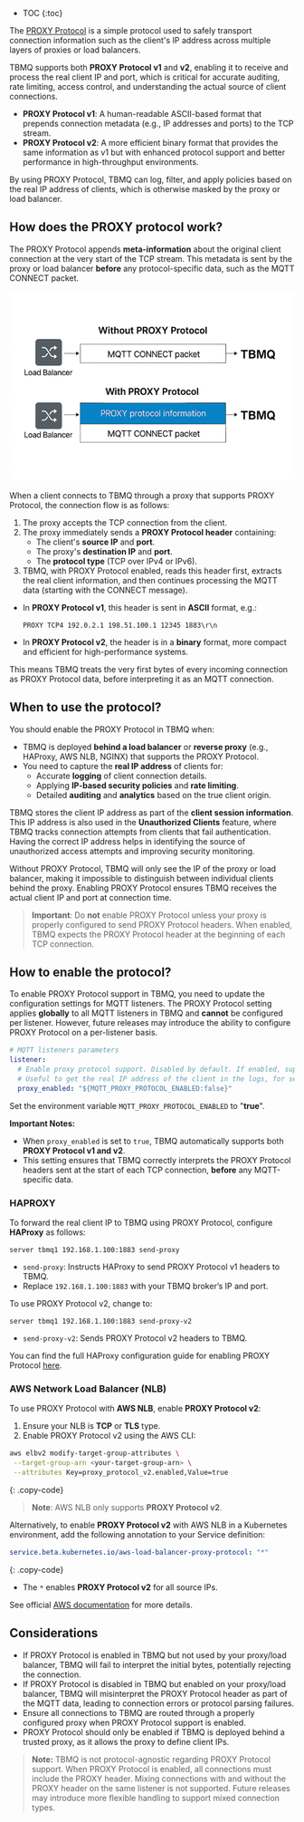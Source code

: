 
* TOC
{:toc}


The [PROXY Protocol](https://www.haproxy.org/download/1.8/doc/proxy-protocol.txt) is a simple protocol used to safely transport connection information such as the client's IP address across multiple layers of proxies or load balancers.

TBMQ supports both **PROXY Protocol v1** and **v2**, enabling it to receive and process the real client IP and port, 
which is critical for accurate auditing, rate limiting, access control, and understanding the actual source of client connections.

- **PROXY Protocol v1**: A human-readable ASCII-based format that prepends connection metadata (e.g., IP addresses and ports) to the TCP stream.
- **PROXY Protocol v2**: A more efficient binary format that provides the same information as v1 but with enhanced protocol support and better performance in high-throughput environments.

By using PROXY Protocol, TBMQ can log, filter, and apply policies based on the real IP address of clients, which is otherwise masked by the proxy or load balancer.

## How does the PROXY protocol work?

The PROXY Protocol appends **meta-information** about the original client connection at the very start of the TCP stream. 
This metadata is sent by the proxy or load balancer **before** any protocol-specific data, such as the MQTT CONNECT packet.

![image](/images/mqtt-broker/other/proxy-protocol.png)

When a client connects to TBMQ through a proxy that supports PROXY Protocol, the connection flow is as follows:

1. The proxy accepts the TCP connection from the client.
2. The proxy immediately sends a **PROXY Protocol header** containing:
    - The client's **source IP** and **port**.
    - The proxy's **destination IP** and **port**.
    - The **protocol type** (TCP over IPv4 or IPv6).
3. TBMQ, with PROXY Protocol enabled, reads this header first, extracts the real client information, and then continues processing the MQTT data (starting with the CONNECT message).

- In **PROXY Protocol v1**, this header is sent in **ASCII** format, e.g.:
  ```
  PROXY TCP4 192.0.2.1 198.51.100.1 12345 1883\r\n
  ```
- In **PROXY Protocol v2**, the header is in a **binary** format, more compact and efficient for high-performance systems.

This means TBMQ treats the very first bytes of every incoming connection as PROXY Protocol data, before interpreting it as an MQTT connection.

## When to use the protocol?

You should enable the PROXY Protocol in TBMQ when:

- TBMQ is deployed **behind a load balancer** or **reverse proxy** (e.g., HAProxy, AWS NLB, NGINX) that supports the PROXY Protocol.
- You need to capture the **real IP address** of clients for:
    - Accurate **logging** of client connection details.
    - Applying **IP-based security policies** and **rate limiting**.
    - Detailed **auditing** and **analytics** based on the true client origin.

TBMQ stores the client IP address as part of the **client session information**. 
This IP address is also used in the **Unauthorized Clients** feature, where TBMQ tracks connection attempts from clients that fail authentication. 
Having the correct IP address helps in identifying the source of unauthorized access attempts and improving security monitoring.

Without PROXY Protocol, TBMQ will only see the IP of the proxy or load balancer, making it impossible to distinguish between individual clients behind the proxy. 
Enabling PROXY Protocol ensures TBMQ receives the actual client IP and port at connection time.

> **Important**: Do **not** enable PROXY Protocol unless your proxy is properly configured to send PROXY Protocol headers. When enabled, TBMQ expects the PROXY Protocol header at the beginning of each TCP connection.

## How to enable the protocol?

To enable PROXY Protocol support in TBMQ, you need to update the configuration settings for MQTT listeners. 
The PROXY Protocol setting applies **globally** to all MQTT listeners in TBMQ and **cannot** be configured per listener.
However, future releases may introduce the ability to configure PROXY Protocol on a per-listener basis.

```yaml
# MQTT listeners parameters
listener:
  # Enable proxy protocol support. Disabled by default. If enabled, supports both v1 and v2.
  # Useful to get the real IP address of the client in the logs, for session details info and unauthorized clients feature
  proxy_enabled: "${MQTT_PROXY_PROTOCOL_ENABLED:false}"
```

Set the environment variable `MQTT_PROXY_PROTOCOL_ENABLED` to "**true**".

**Important Notes:**

- When `proxy_enabled` is set to `true`, TBMQ automatically supports both **PROXY Protocol v1 and v2**.
- This setting ensures that TBMQ correctly interprets the PROXY Protocol headers sent at the start of each TCP connection, **before** any MQTT-specific data.

### HAPROXY

To forward the real client IP to TBMQ using PROXY Protocol, configure **HAProxy** as follows:

```text
server tbmq1 192.168.1.100:1883 send-proxy
```

- `send-proxy`: Instructs HAProxy to send PROXY Protocol v1 headers to TBMQ.
- Replace `192.168.1.100:1883` with your TBMQ broker’s IP and port.

To use PROXY Protocol v2, change to:

```text
server tbmq1 192.168.1.100:1883 send-proxy-v2
```

- `send-proxy-v2`: Sends PROXY Protocol v2 headers to TBMQ.

You can find the full HAProxy configuration guide for enabling PROXY Protocol [here](https://www.haproxy.com/documentation/haproxy-configuration-tutorials/proxying-essentials/client-ip-preservation/enable-proxy-protocol/).

### AWS Network Load Balancer (NLB)

To use PROXY Protocol with **AWS NLB**, enable **PROXY Protocol v2**:

1. Ensure your NLB is **TCP** or **TLS** type.
2. Enable PROXY Protocol v2 using the AWS CLI:

```bash
aws elbv2 modify-target-group-attributes \
 --target-group-arn <your-target-group-arn> \
 --attributes Key=proxy_protocol_v2.enabled,Value=true
```
{: .copy-code}

> **Note**: AWS NLB only supports **PROXY Protocol v2**.

Alternatively, to enable **PROXY Protocol v2** with AWS NLB in a Kubernetes environment, add the following annotation to your Service definition:

```yaml
service.beta.kubernetes.io/aws-load-balancer-proxy-protocol: "*"
```
{: .copy-code}

- The `*` enables **PROXY Protocol v2** for all source IPs.

See official [AWS documentation](https://kubernetes-sigs.github.io/aws-load-balancer-controller/latest/guide/service/nlb/#protocols) for more details.

## Considerations

* If PROXY Protocol is enabled in TBMQ but not used by your proxy/load balancer, TBMQ will fail to interpret the initial bytes, potentially rejecting the connection.
* If PROXY Protocol is disabled in TBMQ but enabled on your proxy/load balancer, TBMQ will misinterpret the PROXY Protocol header as part of the MQTT data, leading to connection errors or protocol parsing failures.
* Ensure all connections to TBMQ are routed through a properly configured proxy when PROXY Protocol support is enabled.
* PROXY Protocol should only be enabled if TBMQ is deployed behind a trusted proxy, as it allows the proxy to define client IPs.

> **Note:** TBMQ is not protocol-agnostic regarding PROXY Protocol support. 
> When PROXY Protocol is enabled, all connections must include the PROXY header. 
> Mixing connections with and without the PROXY header on the same listener is not supported. 
> Future releases may introduce more flexible handling to support mixed connection types.
